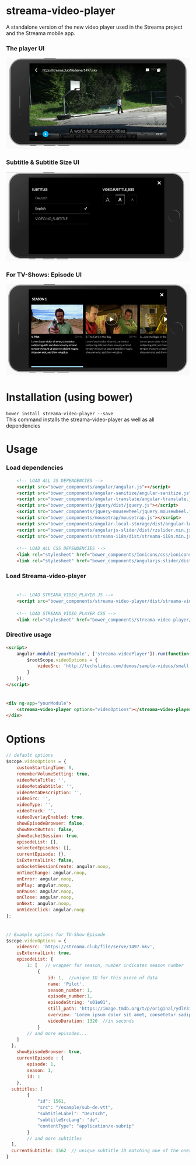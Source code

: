 # streama-video-player
A standalone version of the new video player used in the Streama project and the Streama mobile app.

### The player UI 
![UIExample1](example/Screen%20Shot%202017-06-23%20at%2023.03.49.png)

### Subtitle & Subtitle Size UI 
![UIExample2](example/Screen%20Shot%202017-06-23%20at%2023.03.55.png)

### For TV-Shows: Episode UI 
![UIExample3](example/Screen%20Shot%202017-06-23%20at%2023.04.02.png)

# Installation (using bower)
`bower install streama-video-player --save`  
This command installs the streama-video-player as well as all dependencies


# Usage
### Load dependencies
```html
    <!-- LOAD ALL JS DEPENDENCIES -->
    <script src="bower_components/angular/angular.js"></script>
    <script src="bower_components/angular-sanitize/angular-sanitize.js"></script>
    <script src="bower_components/angular-translate/angular-translate.js"></script>
    <script src="bower_components/jquery/dist/jquery.js"></script>
    <script src="bower_components/jquery-mousewheel/jquery.mousewheel.js"></script>
    <script src="bower_components/mousetrap/mousetrap.js"></script>
    <script src="bower_components/angular-local-storage/dist/angular-local-storage.js"></script>
    <script src="bower_components/angularjs-slider/dist/rzslider.min.js"></script>
    <script src="bower_components/streama-i18n/dist/streama-i18n.min.js"></script>
    
    <!-- LOAD ALL CSS DEPENDENCIES -->
    <link rel="stylesheet" href="bower_components/Ionicons/css/ionicons.css">
    <link rel="stylesheet" href="bower_components/angularjs-slider/dist/rzslider.css">
```

### Load Streama-video-player
```html
    
    <!-- LOAD STREAMA_VIDEO_PLAYER JS -->
    <script src="bower_components/streama-video-player/dist/streama-video-player.js"></script>
    
    <!-- LOAD STREAMA_VIDEO_PLAYER CSS -->
    <link rel="stylesheet" href="bower_components/streama-video-player/dist/streama-video-player.css">
```

### Directive usage
```html
<script>
	angular.module('yourModule', ['streama.videoPlayer']).run(function($rootScope){
		$rootScope.videoOptions = {
			videoSrc: 'http://techslides.com/demos/sample-videos/small.mp4'
		}
	});
</script>


<div ng-app="yourModule">
    <streama-video-player options="videoOptions"></streama-video-player>
</div>
``` 

# Options
```javascript
// default options
$scope.videoOptions = {
	customStartingTime: 0,
	rememberVolumeSetting: true,
	videoMetaTitle: '',
	videoMetaSubtitle: '',
	videoMetaDescription: '',
	videoSrc: '',
	videoType: '',
	videoTrack: '',
	videoOverlayEnabled: true,
	showEpisodeBrowser: false,
	showNextButton: false,
	showSocketSession: true,
	episodeList: [],
	selectedEpisodes: [],
	currentEpisode: {},
	isExternalLink: false,
	onSocketSessionCreate: angular.noop,
	onTimeChange: angular.noop,
	onError: angular.noop,
	onPlay: angular.noop,
	onPause: angular.noop,
	onClose: angular.noop,
	onNext: angular.noop,
	onVideoClick: angular.noop
};


// Example options for TV-Show Episode 
$scope.videoOptions = {
	videoSrc: 'https://streama.club/file/serve/1497.mkv',
	isExternalLink: true,
	episodeList: {
		1: [   // wrapper for season, number indicates season number
			{
				id: 1,  //unique ID for this piece of data
				name: 'Pilot', 
				season_number: 1, 
				episode_number:1, 
				episodeString: 's01e01', 
				still_path: 'https://image.tmdb.org/t/p/original/ydlY3iPfeOAvu8gVqrxPoMvzNCn.jpg', 
				overview: 'Lorem ipsum dolor sit amet, consetetur sadipscing elitr, sed diam nonumy eirmod tempor invidunt ut labore et dolore magna aliquyam erat, sed diam voluptua.', 
				videoDuration: 1320  //in seconds
			}
		// and more episodes...
    ]
  },
	showEpisodeBrowser: true,
	currentEpisode : {
		episode: 1,
		season: 1,
		id: 1
	},
  subtitles: [
		{
			"id": 1561, 
			"src": "/example/sub-de.vtt", 
			"subtitleLabel": "Deutsch", 
			"subtitleSrcLang": "de", 
			"contentType": "application/x-subrip"
		}
		// and more subtitles
  ],
  currentSubtitle: 1562  // unique subtitle ID matching one of the ones in the subtitles list
}



```

